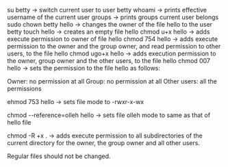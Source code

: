 su betty -> switch current user to user betty
whoami -> prints effective username of the current user
groups -> prints groups current user belongs
sudo chown betty hello -> changes the owner of the file hello to the user betty
touch hello -> creates an empty file hello
chmod u+x hello -> adds execute permission to owner of file hello
chmod 754 hello -> adds execute permission to the owner and the group owner, and read permission to other users, to the file hello
chmod ugo+x hello -> adds execution permission to the owner, group owner and the other users, to the file hello
chmod 007 hello -> sets the permission to the file hello as follows:

Owner: no permission at all
Group: no permission at all
Other users: all the permissions

ehmod 753 hello -> sets file mode to -rwxr-x-wx

chmod --reference=olleh hello -> sets file olleh mode to same as that of hello file

chmod -R +x . ->  adds execute permission to all subdirectories of the current directory for the owner, the group owner and all other users.

Regular files should not be changed.

